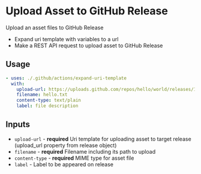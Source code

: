 # Upload Asset to GitHub Release

Upload an asset files to GitHub Release
- Expand uri template with variables to a url
- Make a REST API request to upload asset to GitHub Release

## Usage

```yml
- uses: ./.github/actions/expand-uri-template
  with:
    upload-url: https://uploads.github.com/repos/hello/world/releases/1/assets{?name,label}
    filename: hello.txt
    content-type: text/plain
    label: file description
```

## Inputs

- `upload-url` - **required** Uri template for uploading asset to target release (upload_url property from release object)
- `filename` - **required** Filename including its path to upload
- `content-type` - **required** MIME type for asset file
- `label` - Label to be appeared on release
